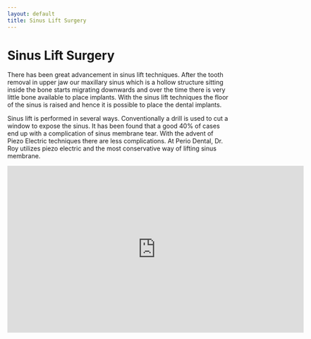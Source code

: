 ```yaml
---
layout: default
title: Sinus Lift Surgery
---
```


<h1>Sinus Lift Surgery</h1>

<p>There has been great advancement in sinus lift techniques. After the tooth removal in upper jaw our maxillary sinus which is a hollow structure sitting inside the bone starts migrating downwards and over the time there is very little bone available to place implants. With the sinus lift techniques the floor of the sinus is raised and hence it is possible to place the dental implants.</p>

<p>Sinus lift is performed in several ways. Conventionally a drill is used to cut a window to expose the sinus. It has been found that a good 40% of cases end up with a complication of sinus membrane tear.  With the advent of Piezo Electric techniques there are less complications. At Perio Dental, Dr. Roy utilizes piezo electric and the most conservative way of lifting sinus membrane.</p>

<p><iframe width="672" height="378" src="https://www.youtube.com/embed/ASD9h0bFyF0?controls=1&rel=0&enablejsapi=1" title="Sinus Lift by Dr. Roy Periodontist" frameborder="0" allow="accelerometer; autoplay; clipboard-write; encrypted-media; gyroscope; picture-in-picture" allowfullscreen></iframe>
</p>